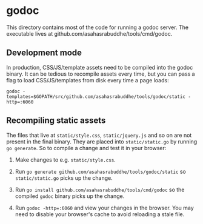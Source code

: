 # godoc

This directory contains most of the code for running a godoc server. The
executable lives at github.com/asahasrabuddhe/tools/cmd/godoc.

## Development mode

In production, CSS/JS/template assets need to be compiled into the godoc
binary. It can be tedious to recompile assets every time, but you can pass a
flag to load CSS/JS/templates from disk every time a page loads:

```
godoc -templates=$GOPATH/src/github.com/asahasrabuddhe/tools/godoc/static -http=:6060
```

## Recompiling static assets

The files that live at `static/style.css`, `static/jquery.js` and so on are not
present in the final binary. They are placed into `static/static.go` by running
`go generate`. So to compile a change and test it in your browser:

1) Make changes to e.g. `static/style.css`.

2) Run `go generate github.com/asahasrabuddhe/tools/godoc/static` so `static/static.go` picks
up the change.

3) Run `go install github.com/asahasrabuddhe/tools/cmd/godoc` so the compiled `godoc` binary
picks up the change.

4) Run `godoc -http=:6060` and view your changes in the browser. You may need
to disable your browser's cache to avoid reloading a stale file.
